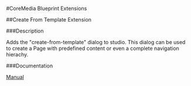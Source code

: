 #CoreMedia Blueprint Extensions

##Create From Template Extension

###Description

Adds the "create-from-template" dialog to studio. This dialog can be used to create a Page with predefined content or 
even a complete navigation hierachy.

###Documentation

[Manual](https://documentation.coremedia.com/cm8/current/manuals/coremedia-en/webhelp/content/Content_creation_channel.html)

